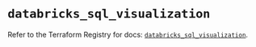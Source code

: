 # `databricks_sql_visualization`

Refer to the Terraform Registry for docs: [`databricks_sql_visualization`](https://registry.terraform.io/providers/databricks/databricks/1.39.0/docs/resources/sql_visualization).
